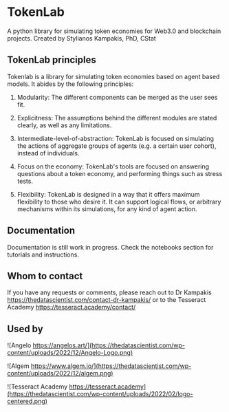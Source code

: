 
# TokenLab
 A python library for simulating token economies for Web3.0 and blockchain projects. Created by Stylianos Kampakis, PhD, CStat

## TokenLab principles
Tokenlab is a library for simulating token economies based on agent based models. It abides by the following principles:

1) Modularity: The different components can be merged as the user sees fit.

2) Explicitness: The assumptions behind the different modules are stated clearly, as well as any limitations.

3) Intermediate-level-of-abstraction: TokenLab is focused on simulating the actions of aggregate groups of agents (e.g. a certain user cohort), instead of individuals.

4) Focus on the economy: TokenLab's tools are focused on answering questions about a token economy, and performing things such as stress tests. 

5) Flexibility: TokenLab is designed in a way that it offers maximum flexibility to those who desire it. It can support logical flows, or arbitrary mechanisms within its simulations, for any kind of agent action.

## Documentation
Documentation is still work in progress. Check the notebooks section for tutorials and instructions.

## Whom to contact
If you have any requests or comments, please reach out to Dr Kampakis https://thedatascientist.com/contact-dr-kampakis/ or to the Tesseract Academy https://tesseract.academy/contact/

## Used by

![Angelo https://angelos.art/](https://thedatascientist.com/wp-content/uploads/2022/12/Angelo-Logo.png)

![Algem https://www.algem.io/](https://thedatascientist.com/wp-content/uploads/2022/12/algem.png)

![Tesseract Academy https://tesseract.academy](https://thedatascientist.com/wp-content/uploads/2022/02/logo-centered.png)